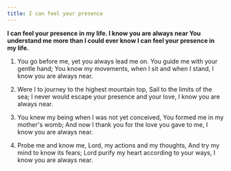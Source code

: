 ```yaml
---
title: I can feel your presence
---
```


**I can feel your presence in my life.
I know you are always near
You understand me more than I could ever know
I can feel your presence in my life.**

1. You go before me, yet you always lead me on.
  You guide me with your gentle hand;
  You know my movements, when I sit and when I stand,
  I know you are always near.

1. Were I to journey to the highest mountain top,
  Sail to the limits of the sea;
  I never would escape your presence and your love,
  I know you are always near.

1. You knew my being when I was not yet conceived,
  You formed me in my mother's womb;
  And now I thank you for the love you gave to me,
  I know you are always near.

1. Probe me and know me, Lord, my actions and my thoughts,
  And try my mind to know its fears;
  Lord purify my heart according to your ways,
  I know you are always near.

